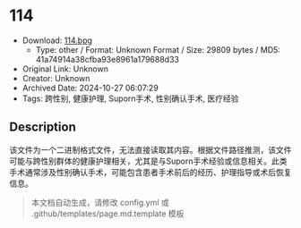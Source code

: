 # 114

- Download: [114.bpg](114.bpg)
    - Type: other / Format: Unknown Format / Size: 29809 bytes / MD5: 41a74914a38cfba93e8961a179688d33
- Original Link: Unknown
- Creator: Unknown
- Archived Date: 2024-10-27 06:07:29
- Tags: 跨性别, 健康护理, Suporn手术, 性别确认手术, 医疗经验

## Description

该文件为一个二进制格式文件，无法直接读取其内容。根据文件路径推测，该文件可能与跨性别群体的健康护理相关，尤其是与Suporn手术经验或信息相关。此类手术通常涉及性别确认手术，可能包含患者手术前后的经历、护理指导或术后恢复信息。

> 本文档自动生成，请修改 config.yml 或 .github/templates/page.md.template 模板
